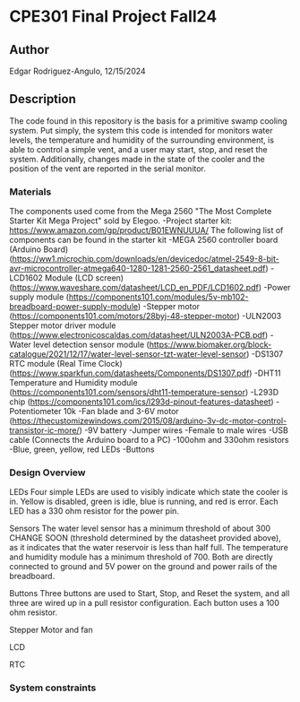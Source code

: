 # CPE301 Final Project Fall24

## Author
Edgar Rodriguez-Angulo, 12/15/2024

## Description
The code found in this repository is the basis for a primitive swamp cooling system. Put simply, the system this code is intended for monitors water levels, the temperature and humidity of the surrounding environment, is able to control a simple vent, and a user may start, stop, and reset the system. Additionally, changes made in the state of the cooler and the position of the vent are reported in the serial monitor.

### Materials
The components used come from the Mega 2560 "The Most Complete Starter Kit Mega Project" sold by Elegoo.
-Project starter kit: https://www.amazon.com/gp/product/B01EWNUUUA/
The following list of components can be found in the starter kit
-MEGA 2560 controller board (Arduino Board) (https://ww1.microchip.com/downloads/en/devicedoc/atmel-2549-8-bit-avr-microcontroller-atmega640-1280-1281-2560-2561_datasheet.pdf)
-LCD1602 Module (LCD screen) (https://www.waveshare.com/datasheet/LCD_en_PDF/LCD1602.pdf)
-Power supply module (https://components101.com/modules/5v-mb102-breadboard-power-supply-module)
-Stepper motor (https://components101.com/motors/28byj-48-stepper-motor)
-ULN2003 Stepper motor driver module (https://www.electronicoscaldas.com/datasheet/ULN2003A-PCB.pdf)
-Water level detection sensor module (https://www.biomaker.org/block-catalogue/2021/12/17/water-level-sensor-tzt-water-level-sensor)
-DS1307 RTC module (Real Time Clock) (https://www.sparkfun.com/datasheets/Components/DS1307.pdf)
-DHT11 Temperature and Humidity module (https://components101.com/sensors/dht11-temperature-sensor)
-L293D chip (https://components101.com/ics/l293d-pinout-features-datasheet)
-Potentiometer 10k
-Fan blade and 3-6V motor (https://thecustomizewindows.com/2015/08/arduino-3v-dc-motor-control-transistor-ic-more/)
-9V battery
-Jumper wires
-Female to male wires
-USB cable (Connects the Arduino board to a PC)
-100ohm and 330ohm resistors
-Blue, green, yellow, red LEDs
-Buttons

### Design Overview

LEDs
Four simple LEDs are used to visibly indicate which state the cooler is in. Yellow is disabled, green is idle, blue is running, and red is error. Each LED has a 330 ohm resistor for the power pin.

Sensors
The water level sensor has a minimum threshold of about 300 CHANGE SOON (threshold determined by the datasheet provided above), as it indicates that the water reservoir is less than half full. The temperature and humidity module has a minimum threshold of 700. Both are directly connected to ground and 5V power on the ground and power rails of the breadboard.

Buttons
Three buttons are used to Start, Stop, and Reset the system, and all three are wired up in a pull resistor configuration. Each button uses a 100 ohm resistor.

Stepper Motor and fan

LCD

RTC

### System constraints